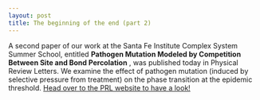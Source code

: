 ```yaml
---
layout: post
title: The beginning of the end (part 2)
---
```


A second paper of our work at the Santa Fe Institute Complex System Summer School, entitled
<b>Pathogen Mutation Modeled by Competition Between Site and Bond Percolation</b>
, was published today in Physical Review Letters. We examine the effect of pathogen mutation (induced by selective pressure from treatment) on the phase transition at the epidemic threshold. 
<a href="http://prl.aps.org/abstract/PRL/v110/i10/e108103" target="_blank" rel="nofollow">Head over to the PRL website to have a look!</a>
